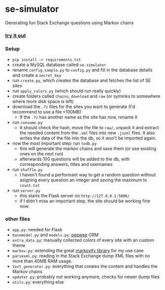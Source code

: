 # se-simulator
Generating fun Stack Exchange questions using Markov chains

### [try it out](http://se-simulator.lw1.at/)


### Setup

- `pip install -r requirements.txt`
- create a MySQL database called `se-simulator`
- rename `config.sample.py` to `config.py` and fill in the database details and create a `secret_key`
- run `create.py`, which creates the database and fetches the list of SE sites
- run `apply_colors.py` (which should run really quickly)
- create folders called `chains`, `download` and `raw` (or syminks to somewhere where more disk space is left)
- download the `.7z` files for the sites you want to generate (I'd recommend to use a file <100MB)
    - If the `.7z` has another name as the site has now, rename it
- run `consume.py`
    - It should check the hash, move the file to `raw/`, unpack it and extract the needed content from the `.xml` files into new `.jsonl` files. It also writes the data of the file into the db, so it won't be imported again.
- now the most important step: run `todb.py`
    - this will generate the markov chains and save them (or use existing ones on the next run)
    - afterwards 100 questions will be added to the db, with corresponding answers, titles and usernames
- run `shuffle.py`
    - I haven't found a performant way to get a random question without asigning every question an integer and saving the maximum to `count.txt`
- run `server.py`
    - this starts the Flask server on `http://127.0.0.1:5000/`
    - if I didn't miss an important step, the site should be working fine now.
    
### other files

- `app.py`: needed for Flask
- `basemodel.py` and `models.py`: [peewee](https://github.com/coleifer/peewee/) ORM
- `extra_data.py`: manually collected colors of every site with an custom theme
- `markov.py`: extending the great [markovify library](https://github.com/jsvine/markovify/) for my use case
- `parsexml.py`: reading in the Stack Exchange dump XML files with no more than 40MB RAM usage.
- `text_generator.py`: everything that creates the content and handles the Markov chains
- `updater.py`: probably not working anymore, checks for newer dump files
- `utils.py`: everything else

